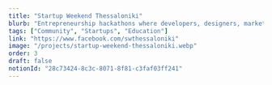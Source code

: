 ```yaml
---
title: "Startup Weekend Thessaloniki"
blurb: "Entrepreneurship hackathons where developers, designers, marketers, product managers, startup enthusiasts come together."
tags: ["Community", "Startups", "Education"]
link: "https://www.facebook.com/swthessaloniki"
image: "/projects/startup-weekend-thessaloniki.webp"
order: 3
draft: false
notionId: "28c73424-8c3c-8071-8f81-c3faf03ff241"
---
```


